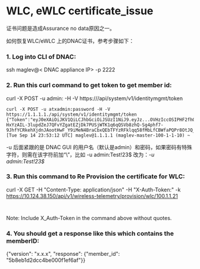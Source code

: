 # WLC, eWLC certificate_issue

证书问题是造成Assurance no data原因之一。

如何恢复WLC/eWLC 上的DNAC证书，参考步骤如下：

### 1. Log into CLI of DNAC: 

ssh maglev@< DNAC appliance IP> -p 2222

### 2. Run this curl command to get token to get member id:

curl -X POST -u admin:<admin user password> -H -V https://<CLUSTER-IP>/api/system/v1/identitymgmt/token

```
curl -X POST -u atxadmin:password -H -V https://1.1.1.1./api/system/v1/identitymgmt/token
{"Token":"eyJ0eXAiOiJKV1QiLCJhbGciOiJSUzI1NiJ9.eyJz...OVHzIccOSIPHF2fhQR0E4DBRmDBuNAbrBUOYWh2Pk-HxYzAIL-3lupdZeJ7QFvYZgatEZjDk7PUSjWTK1q6qQSVb8zhQ-Sg4phf7-9JhfYCRkehXjdnJAootHwF_Y9iMeN4BraCbxQEbTFYzRFklqq58fMbLfCBWfaPQPr8OtJQ_w_dqaVhBNdKSSA"}
[Tue Sep 14 23:53:12 UTC] maglev@1.1.1.1 (maglev-master-100-1-1-10) ~

```
  
-u 后面紧跟的是 DNAC GUI 的用户名（默认是admin）和密码，如果密码有特殊字符，则需在该字符前加“\”，比如   -u admin:Test!23$ 改为：*-u admin:Test\!23$*
  
  
### 3. Run this command to Re Provision the certificate for WLC:

curl -X GET -H "Content-Type: application/json" -H "X-Auth-Token:<PROVIDE THE TOKEN HERE>" -k https://10.124.38.150/api/v1/wireless-telemetry/provision/wlc/100.1.1.21

```
  
```
    
Note: Include X_Auth-Token in the command above without quotes.

###  4. You should get a response like this which contains the memberID:

{"version": "x.x.x", "response": {"member_id": "5b8eb1d2dcc4be000f1ef6af"}}

